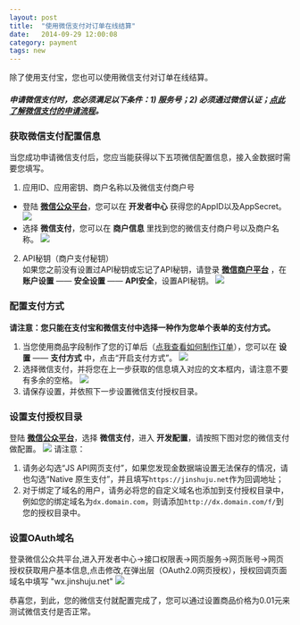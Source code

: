 ```yaml
---
layout: post
title:  "使用微信支付对订单在线结算"
date:   2014-09-29 12:00:08
category: payment
tags: new
---
```


除了使用支付宝，您也可以使用微信支付对订单在线结算。  

##### 申请微信支付时，您必须满足以下条件：1) 服务号；2) 必须通过微信认证；[点此了解微信支付的申请流程](http://kf.qq.com/faq/120911VrYVrA140305ja2a67.html)。

### 获取微信支付配置信息

当您成功申请微信支付后，您应当能获得以下五项微信配置信息，接入金数据时需要您填写。

1. 应用ID、应用密钥、商户名称以及微信支付商户号
  * 登陆 **[微信公众平台](https://mp.weixin.qq.com)**，您可以在 **开发者中心** 获得您的AppID以及AppSecret。
  ![](http://jinshuju-help-pics.b0.upaiyun.com/images/wxpay-appid.png)
  * 选择 **微信支付**，您可以在 **商户信息** 里找到您的微信支付商户号以及商户名称。
  ![](http://jinshuju-help-pics.b0.upaiyun.com/images/wxpay-name.png)
2. API秘钥（商户支付秘钥）  
  如果您之前没有设置过API秘钥或忘记了API秘钥，请登录 **[微信商户平台](https://mch.weixin.qq.com)** ，在**账户设置** —— **安全设置** —— **API安全**，设置API秘钥。
  ![](http://jinshuju-help-pics.b0.upaiyun.com/images/wxpay-secret.png)

### 配置支付方式

**请注意：您只能在支付宝和微信支付中选择一种作为您单个表单的支付方式。**

1. 当您使用商品字段制作了您的订单后（[点我查看如何制作订单](goods-field.html)），您可以在 **设置** —— **支付方式** 中，点击“开启支付方式”。
  ![](http://jinshuju-help-pics.b0.upaiyun.com/images/wxpay-1.png)
2. 选择微信支付，并将您在上一步获取的信息填入对应的文本框内，请注意不要有多余的空格。
  ![](http://jinshuju-help-pics.b0.upaiyun.com/images/wxpay-2.png)
3. 请保存设置，并依照下一步设置微信支付授权目录。

<h3 id="wxpay-setting">设置支付授权目录</h3>

登陆 **[微信公众平台](https://mp.weixin.qq.com)**，选择 **微信支付**，进入 **开发配置**，请按照下图对您的微信支付做配置。
  ![](http://jinshuju-help-pics.b0.upaiyun.com/images/wxpay-setting2.jpg)
请注意：

1. 请务必勾选“JS API网页支付”，如果您发现金数据端设置无法保存的情况，请也勾选“Native 原生支付”，并且填写`https://jinshuju.net`作为回调地址；
2. 对于绑定了域名的用户，请务必将您的自定义域名也添加到支付授权目录中，例如您的绑定域名为`dx.domain.com`，则请添加`http://dx.domain.com/f/`到您的授权目录中。

### 设置OAuth域名
登录微信公众共平台,进入开发者中心->接口权限表->网页服务->网页账号->网页授权获取用户基本信息,点击修改,在弹出层（OAuth2.0网页授权），授权回调页面域名中填写 "wx.jinshuju.net"
  ![](http://jinshuju-help-pics.b0.upaiyun.com/images/wxpay-callback.png)

恭喜您，到此，您的微信支付就配置完成了，您可以通过设置商品价格为0.01元来测试微信支付是否正常。


